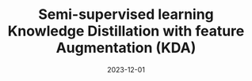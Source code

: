 ---
title: "Semi-supervised learning Knowledge Distillation with feature Augmentation (KDA)"
collection: publications
category: conferences
permalink: /publication/kda
header:
    teaser: /images/kda.png
date: 2023-12-01
authors: <b>Sungwon Woo</b>, Jeongae Lee, Jung Lee, Hojune Kim, Jinkyeong Bae, Young Choi, Jongho Nang<sup>+</sup> 
venue: 'Korean Institute of Information Scientists and Engineers 2024'
tags: ["Semi-supervised Learning", "Knowledge Distillation"]
buttons:
    - type: paper
      url: https://www.dbpia.co.kr/pdf/pdfView.do?nodeId=NODE12042065&width=2048
    - type: video
      url:
---